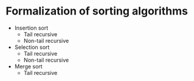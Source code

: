 # Formalization of sorting algorithms
- Insertion sort
  - Tail recursive
  - Non-tail recursive
- Selection sort
  - Tail recursive
  - Non-tail recursive
- Merge sort
  - Tail recursive

